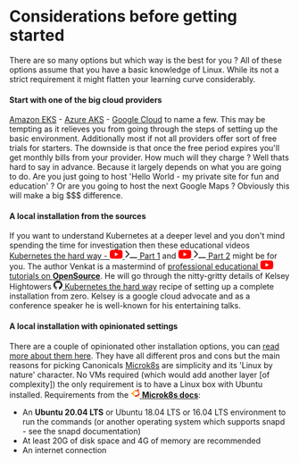 # Considerations before getting started

There are so many options but which way is the best for you ?
All of these options assume that you have a basic knowledge of Linux.
While its not a strict requirement it might flatten your learning curve considerably. 

#### Start with one of the big cloud providers

[Amazon EKS](https://aws.amazon.com/de/eks/) - 
[Azure AKS](https://azure.microsoft.com/de-de/services/kubernetes-service) -
[Google Cloud](https://cloud.google.com/kubernetes-engine)
to name a few. This may be tempting as it relieves you from going through the steps of setting up the basic environment.
Additionally most if not all providers offer sort of free trials for starters. 
The downside is that once the free period expires you'll get monthly bills from your provider.
How much will they charge ? Well thats hard to say in advance. Because it largely depends on what you are going to do.
Are you just going to host 'Hello World - my private site for fun and education' ?
Or are you going to host the next Google Maps ? Obviously this will make a big $$$ difference. 

#### A local installation from the sources

If you want to understand Kubernetes at a deeper level and you don't mind spending the time for investigation then these educational videos
[Kubernetes the hard way - ![](images/ico/color/youtube_16.png) ![](images/ico/terminal_16.png) Part 1](https://www.youtube.com/watch?v=NvQY5tuxALY) 
and [![](images/ico/color/youtube_16.png) ![](images/ico/terminal_16.png) Part 2](https://www.youtube.com/watch?v=2bVK-e-GuYI) might be for you.
The author Venkat is a mastermind of [professional educational ![](images/ico/color/youtube_16.png) tutorials on **OpenSource**](https://www.youtube.com/user/wenkatn).
He will go through the nitty-gritty details of Kelsey Hightowers [![](images/ico/github_16.png) Kubernetes the hard way](https://github.com/kelseyhightower/kubernetes-the-hard-way) recipe of setting up a complete installation from zero.
Kelsey is a google cloud advocate and as a conference speaker he is well-known for his entertaining talks.

#### A local installation with opinionated settings

There are a couple of opinionated other installation options, you can [read more about them here](https://www.reddit.com/r/kubernetes/comments/be0415/k3s_minikube_or_microk8s).
They have all different pros and cons but the main reasons for picking Canonicals [Microk8s](https://microk8s.io/) are simplicity and its 'Linux by nature' character.
No VMs required (which would add another layer [of complexity]) the only requirement is to have a Linux box with Ubuntu installed.
Requirements from the [![](images/ico/color/ubuntu_16.png) **Microk8s docs**](https://microk8s.io/docs):

* An **Ubuntu 20.04 LTS** or Ubuntu 18.04 LTS or 16.04 LTS environment to run the commands
(or another operating system which supports snapd - see the snapd documentation)
* At least 20G of disk space and 4G of memory are recommended
* An internet connection
